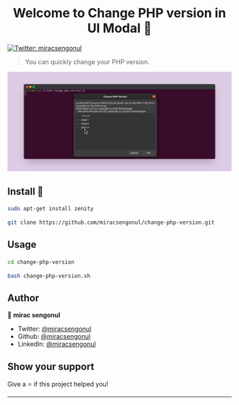 <h1 align="center">Welcome to Change PHP version in UI Modal 👋</h1>
<p>
  <a href="https://twitter.com/miracsengonul" target="_blank">
    <img alt="Twitter: miracsengonul" src="https://img.shields.io/twitter/follow/miracsengonul.svg?style=social" />
  </a>
</p>

> You can quickly change your PHP version.

![alt text](assets/screenshot.png)


## Install 🐧

```sh
sudo apt-get install zenity
```

```sh
git clone https://github.com/miracsengonul/change-php-version.git
```

## Usage

```sh
cd change-php-version
```

```sh
bash change-php-version.sh
```

## Author

👤 **mirac sengonul**

* Twitter: [@miracsengonul](https://twitter.com/miracsengonul)
* Github: [@miracsengonul](https://github.com/miracsengonul)
* LinkedIn: [@miracsengonul](https://linkedin.com/in/miracsengonul)

## Show your support

Give a ⭐️ if this project helped you!

***
